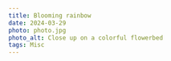 ```yaml
---
title: Blooming rainbow
date: 2024-03-29
photo: photo.jpg
photo_alt: Close up on a colorful flowerbed
tags: Misc
---
```

